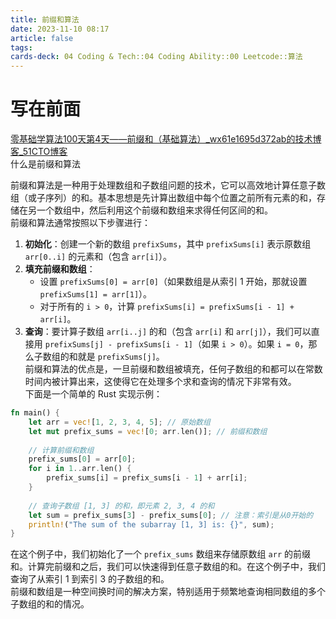 ```yaml
---
title: 前缀和算法
date: 2023-11-10 08:17
article: false
tags: 
cards-deck: 04 Coding & Tech::04 Coding Ability::00 Leetcode::算法
---
```


# 写在前面

[零基础学算法100天第4天——前缀和（基础算法）\_wx61e1695d372ab的技术博客\_51CTO博客](https://blog.51cto.com/u_15492302/5286405?articleABtest=0)  
什么是前缀和算法  
  
前缀和算法是一种用于处理数组和子数组问题的技术，它可以高效地计算任意子数组（或子序列）的和。基本思想是先计算出数组中每个位置之前所有元素的和，存储在另一个数组中，然后利用这个前缀和数组来求得任何区间的和。  
前缀和算法通常按照以下步骤进行：
1. **初始化**：创建一个新的数组 `prefixSums`，其中 `prefixSums[i]` 表示原数组 `arr[0..i]` 的元素和（包含 `arr[i]`）。
2. **填充前缀和数组**：
   - 设置 `prefixSums[0] = arr[0]`（如果数组是从索引 1 开始，那就设置 `prefixSums[1] = arr[1]`）。
   - 对于所有的 `i > 0`，计算 `prefixSums[i] = prefixSums[i - 1] + arr[i]`。
3. **查询**：要计算子数组 `arr[i..j]` 的和（包含 `arr[i]` 和 `arr[j]`），我们可以直接用 `prefixSums[j] - prefixSums[i - 1]`（如果 `i > 0`）。如果 `i = 0`，那么子数组的和就是 `prefixSums[j]`。  
前缀和算法的优点是，一旦前缀和数组被填充，任何子数组的和都可以在常数时间内被计算出来，这使得它在处理多个求和查询的情况下非常有效。  
下面是一个简单的 Rust 实现示例：
```rust
fn main() {
    let arr = vec![1, 2, 3, 4, 5]; // 原始数组
    let mut prefix_sums = vec![0; arr.len()]; // 前缀和数组
    
    // 计算前缀和数组
    prefix_sums[0] = arr[0];
    for i in 1..arr.len() {
        prefix_sums[i] = prefix_sums[i - 1] + arr[i];
    }
    
    // 查询子数组 [1, 3] 的和，即元素 2, 3, 4 的和
    let sum = prefix_sums[3] - prefix_sums[0]; // 注意：索引是从0开始的
    println!("The sum of the subarray [1, 3] is: {}", sum);
}
```
在这个例子中，我们初始化了一个 `prefix_sums` 数组来存储原数组 `arr` 的前缀和。计算完前缀和之后，我们可以快速得到任意子数组的和。在这个例子中，我们查询了从索引 1 到索引 3 的子数组的和。  
前缀和数组是一种空间换时间的解决方案，特别适用于频繁地查询相同数组的多个子数组的和的情况。

